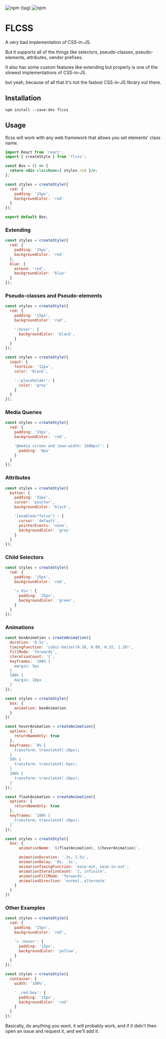 ![npm (tag)](https://img.shields.io/npm/v/flcss/latest)
![npm](https://img.shields.io/npm/dm/flcss)

# FLCSS

A very bad implementation of CSS-in-JS.

But it supports all of the things like selectors, pseudo-classes, pseudo-elements, attributes, vendor prefixes.

It also has some custom features like extending but properly is one of the slowest implementations of CSS-in-JS.

but yeah, because of all that it's not the fastest CSS-in-JS library out there.

## Installation

`npm install --save-dev flcss`

## Usage

flcss will work with any web framework that allows you set elements' class name.

```jsx
import React from 'react';
import { createStyle } from 'flcss';

const Box = () => {
  return <div className={ styles.red }/>;
};

const styles = createStyle({
  red: {
    padding: '15px',
    backgroundColor: 'red'
  }
});

export default Box;
```

### Extending

```js
const styles = createStyle({
  red: {
    padding: '15px',
    backgroundColor: 'red'
  },
  blue: {
    extend: 'red',
    backgroundColor: 'blue'
  }
});
```

### Pseudo-classes and Pseudo-elements

```js
const styles = createStyle({
  red: {
    padding: '15px',
    backgroundColor: 'red',

    ':hover': {
      backgroundColor: 'black',
    }
  }
});
```

```js
const styles = createStyle({
  input: {
    fontSize: '12px',
    color: 'black',

    '::placeholder': {
      color: 'grey'
    }
  }
});
```

### Media Queries

```js
const styles = createStyle({
  red: {
    padding: '15px',
    backgroundColor: 'red',

    '@media screen and (max-width: 1080px)': {
      padding: '8px'
    }
  }
});
```

### Attributes

```js
const styles = createStyle({
  button: {
    padding: '15px',
    cursor: 'pointer',
    backgroundColor: 'black',

    '[enabled="false"]': {
      cursor: 'default',
      pointerEvents: 'none',
      backgroundColor: 'grey'
    }
  }
});
```

### Child Selectors

```js
const styles = createStyle({
  red: {
    padding: '15px',
    backgroundColor: 'red',

    '> div': {
      padding: '25px',
      backgroundColor: 'green',
    }
  }
});
```


### Animations

```js
const boxAnimation = createAnimation({
  duration: '0.5s',
  timingFunction: 'cubic-bezier(0.18, 0.89, 0.32, 1.28)',
  fillMode: 'forwards',
  iterationCount: '1',
  keyframes: `100% {
    margin: 5px
  }
  100% {
    margin: 10px
  }`
});

const styles = createStyle({
  box: {
    animation: boxAnimation
  }
})
```

```js
const hoverAnimation = createAnimation({
  options: {
    returnNameOnly: true
  },
  keyframes: `0% {
    transform: translateY(-10px);
  }
  50% {
    transform: translateY(-5px);
  }
  100% {
    transform: translateY(-10px);
  }`
});

const floatAnimation = createAnimation({
  options: {
    returnNameOnly: true
  },
  keyframes: `100% {
    transform: translateY(-10px);
  }`
});

const styles = createStyle({
  box: {
      animationName: `${floatAnimation}, ${hoverAnimation}`,

      animationDuration: '.3s, 1.5s',
      animationDelay: '0s, .3s',
      animationTimingFunction: 'ease-out, ease-in-out',
      animationIterationCount: '1, infinite',
      animationFillMode: 'forwards',
      animationDirection: 'normal, alternate'
    }
  }
})
```

###  Other Examples

```js
const styles = createStyle({
  red: {
    padding: '15px',
    backgroundColor: 'red',

    '> :hover': {
      padding: '15px',
      backgroundColor: 'yellow',
    }
  }
});
```

```js
const styles = createStyle({
  container: {
    width: '100%',

    ' .red-box': {
      padding: '15px',
      backgroundColor: 'red'
    }
  }
});
```

Basically, do anything you want, it will probably work, and if it didn't then open an issue and request it, and we'll add it.